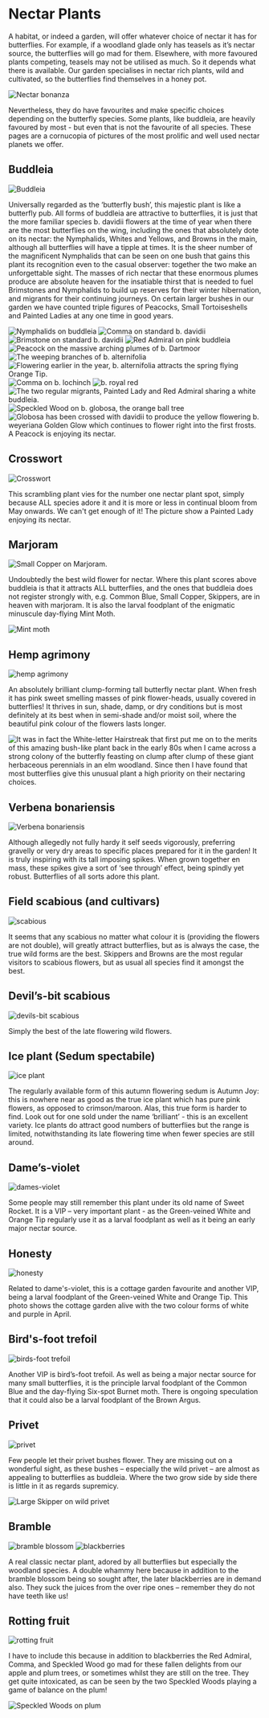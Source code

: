 Nectar Plants
=============

A habitat, or indeed a garden, will offer whatever choice of nectar it has for butterflies. For example, if a woodland glade only has teasels as it’s nectar source, the butterflies will go mad for them. Elsewhere, with more favoured plants competing, teasels may not be utilised as much. So it depends what there is available. Our garden specialises in nectar rich plants, wild and cultivated, so the butterflies find themselves in a honey pot. 

![Nectar bonanza](/asset/photo/nectar%20bonanza.jpg)

Nevertheless, they do have favourites and make specific choices depending on the butterfly species. Some plants, like buddleia, are heavily favoured by most - but even that is not the favourite of all species. These pages are a cornucopia of pictures of the most prolific and well used nectar planets we offer. 

Buddleia
--------

![Buddleia](/asset/photo/Buddleia.jpg)

Universally regarded as the ‘butterfly bush’, this majestic plant is like a butterfly pub. All forms of buddleia are attractive to butterflies, it is just that the more familiar species b. davidii flowers at the time of year when there are the most butterflies on the wing, including the ones that absolutely dote on its nectar: the Nymphalids, Whites and Yellows, and Browns in the main, although all butterflies will have a tipple at times. It is the sheer number of the magnificent Nymphalids that can be seen on one bush that gains this plant its recognition even to the casual observer: together the two make an unforgettable sight. The masses of rich nectar that these enormous plumes produce are absolute heaven for the insatiable thirst that is needed to fuel Brimstones and Nymphalids to build up reserves for their winter hibernation, and migrants for their continuing journeys. On certain larger bushes in our garden we have counted triple figures of Peacocks, Small Tortoiseshells and Painted Ladies at any one time in good years.

![Nymphalids on buddleia](/asset/photo/Nymphalids%20on%20buddleia.jpg)
![Comma on standard b. davidii](/asset/photo/Comma%20on%20standard%20buddleia.jpg)
![Brimstone on standard b. davidii](/asset/photo/Brimstone%20on%20buddleia.jpg)
![Red Admiral on pink buddleia](/asset/photo/Red%20Admiral%20on%20pink%20buddleia.jpg)
![Peacock on the massive arching plumes of  b. Dartmoor](/asset/photo/Peacock%20on%20buddleia%20Dartmoor.jpg)
![The weeping branches of b. alternifolia](/asset/photo/b.%20alternifolia.jpg)
![Flowering earlier in the year, b. alternifolia attracts the spring flying Orange Tip.](/asset/photo/Orange%20Tip%20on%20b.%20alternifolia.jpg)
![Comma on b. lochinch](/asset/photo/Comma%20on%20b.%20lochinch.jpg)
![b. royal red](/asset/photo/b.%20royal%20red.jpg)
![The two regular migrants, Painted Lady and Red Admiral sharing a white buddleia.](/asset/photo/white%20buddleia.jpg)
![Speckled Wood on b. globosa, the orange ball tree](/asset/photo/Speckled%20Wood%20on%20buddleia%20globosa.jpg)
![Globosa has been crossed with davidii to produce the yellow flowering b. weyeriana Golden Glow which continues to flower right into the first frosts. A Peacock is enjoying its nectar.](/asset/photo/Peacock%20on%20b.%20weyeriana.jpg)

Crosswort
---------

![Crosswort](/asset/photo/crosswort.jpg)

This scrambling plant vies for the number one nectar plant spot, simply because ALL species adore it and it is more or less in continual bloom from May onwards. We can't get enough of it! The picture show a Painted Lady enjoying its nectar.

Marjoram
--------

![Small Copper on Marjoram.](/asset/photo/Small%20Copper.jpg)

Undoubtedly the best wild flower for nectar. Where this plant scores above buddleia is that it attracts ALL butterflies, and the ones that buddleia does not register strongly with, e.g. Common Blue, Small Copper, Skippers, are in heaven with marjoram. It is also the larval foodplant of the enigmatic minuscule day-flying Mint Moth. 

![Mint moth](/asset/photo/Mint%20Moth.jpg)

Hemp agrimony
-------------

![hemp agrimony](/asset/photo/hemp%20agrimony.jpg)

An absolutely brilliant clump-forming tall butterfly nectar plant. When fresh it has pink sweet smelling masses of pink flower-heads, usually covered in butterflies! It thrives in sun, shade, damp, or dry conditions but is most definitely at its best when in semi-shade and/or moist soil, where the beautiful pink colour of the flowers lasts longer.

![It was in fact the White-letter Hairstreak that first put me on to the merits of this amazing bush-like plant back in the early 80s when I came across a strong colony of the butterfly feasting on clump after clump of these giant herbaceous perennials in an elm woodland. Since then I have found that most butterflies give this unusual plant a high priority on their nectaring choices.](/asset/photo/WLH%20on%20hemp%20agrimony.jpg)

Verbena bonariensis
-------------------

![Verbena bonariensis](/asset/photo/Verbena%20bonariensis.jpg)

Although allegedly not fully hardy it self seeds vigorously, preferring gravelly or very dry areas to specific places prepared for it in the garden! It is truly inspiring with its tall imposing spikes. When grown together en mass, these spikes give a sort of ‘see through’ effect, being spindly yet robust. Butterflies of all sorts adore this plant.

Field scabious (and cultivars)
------------------------------

![scabious](/asset/photo/scabious.jpg)

It seems that any scabious no matter what colour it is (providing the flowers are not double), will greatly attract butterflies, but as is always the case, the true wild forms are the best. Skippers and Browns are the most regular visitors to scabious flowers, but as usual all species find it amongst the best.

Devil’s-bit scabious
--------------------

![devils-bit scabious](/asset/photo/devils-bit%20scabious.jpg)

Simply the best of the late flowering wild flowers.

Ice plant (Sedum spectabile)
----------------------------

![ice plant](/asset/photo/Ice%20plant.jpg)

The regularly available form of this autumn flowering sedum is Autumn Joy: this is nowhere near as good as the true ice plant which has pure pink flowers, as opposed to crimson/maroon. Alas, this true form is harder to find. Look out for one sold under the name ‘brilliant’ - this is an excellent variety. Ice plants do attract good numbers of butterflies but the range is limited, notwithstanding its late flowering time when fewer species are still around.

Dame’s-violet
-------------

![dames-violet](/asset/photo/dame's-violet.jpg)

Some people may still remember this plant under its old name of Sweet Rocket. It is a VIP  – very important plant - as the Green-veined White and Orange Tip regularly use it as a larval foodplant as well as it being an early major nectar source.

Honesty
-------

![honesty](/asset/photo/honesty.jpg)

Related to dame's-violet, this is a cottage garden favourite and another VIP, being a larval foodplant of the Green-veined White and Orange Tip. This photo shows the cottage garden alive with the two colour forms of white and purple in April.

Bird's-foot trefoil
-------------------

![birds-foot trefoil](/asset/photo/bird's-foot%20trefoil.jpg)

Another VIP is bird’s-foot trefoil. As well as being a major nectar source for many small butterflies, it is the principle larval foodplant of the Common Blue and the day-flying Six-spot Burnet moth. There is ongoing speculation that it could also be a larval foodplant of the Brown Argus.

Privet
------

![privet](/asset/photo/privet.jpg)

Few people let their privet bushes flower. They are missing out on a wonderful sight, as these bushes – especially the wild privet – are almost as appealing to butterflies as buddleia. Where the two grow side by side there is little in it as regards supremicy.

![Large Skipper on wild privet](/asset/photo/Large%20Skipper%20on%20wild%20privet.jpg)

Bramble
-------

![bramble blossom](/asset/photo/bramble%20blossom.jpg) ![blackberries](/asset/photo/blackberries.jpg)

A real classic nectar plant, adored by all butterflies but especially the woodland species. A double whammy here because in addition to the bramble blossom being so sought after, the later blackberries are in demand also. They suck the juices from the over ripe ones – remember they do not have teeth like us!

Rotting fruit
-------------

![rotting fruit](/asset/photo/rotting%20fruit.jpg)

I have to include this because in addition to blackberries the Red Admiral, Comma, and Speckled Wood go mad for these fallen delights from our apple and plum trees, or sometimes whilst they are still on the tree. They get quite intoxicated, as can be seen by the two Speckled Woods playing a game of balance on the plum!

![Speckled Woods on plum](/asset/photo/Speckled%20Woods%20on%20plum.jpg)
